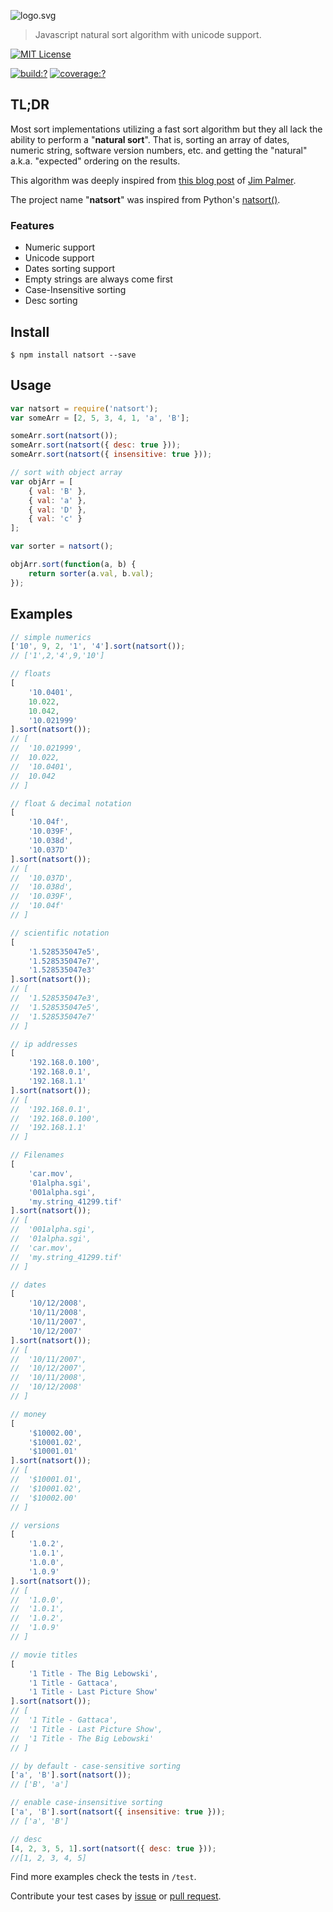 ![logo.svg](https://cdn.rawgit.com/bubkoo/natsort/a8c250c/logo.svg)

> Javascript natural sort algorithm with unicode support.

[![MIT License](https://img.shields.io/badge/license-MIT_License-green.svg?style=flat-square)](https://github.com/bubkoo/natsort/blob/master/LICENSE)

[![build:?](https://img.shields.io/travis/bubkoo/natsort/master.svg?style=flat-square)](https://travis-ci.org/bubkoo/natsort)
[![coverage:?](https://img.shields.io/coveralls/bubkoo/natsort/master.svg?style=flat-square)](https://coveralls.io/github/bubkoo/natsort)

## TL;DR

Most sort implementations utilizing a fast sort algorithm but they all lack the ability to perform a "**natural sort**". That is, sorting an array of dates, numeric string, software version numbers, etc. and getting the "natural" a.k.a. "expected" ordering on the results. 

This algorithm was deeply inspired from [this blog post](http://www.overset.com/2008/09/01/javascript-natural-sort-algorithm/) of [Jim Palmer](http://www.linkedin.com/in/jimbob).

The project name "**natsort**" was inspired from Python's [natsort()](https://pypi.python.org/pypi/natsort).

### Features

- Numeric support
- Unicode support
- Dates sorting support
- Empty strings are always come first
- Case-Insensitive sorting
- Desc sorting


## Install

```
$ npm install natsort --save
```

## Usage

```js
var natsort = require('natsort');
var someArr = [2, 5, 3, 4, 1, 'a', 'B'];

someArr.sort(natsort());
someArr.sort(natsort({ desc: true }));
someArr.sort(natsort({ insensitive: true }));

// sort with object array
var objArr = [
    { val: 'B' },
    { val: 'a' },
    { val: 'D' },
    { val: 'c' }
];

var sorter = natsort();

objArr.sort(function(a, b) {
    return sorter(a.val, b.val);
});
```

## Examples

```js
// simple numerics
['10', 9, 2, '1', '4'].sort(natsort());
// ['1',2,'4',9,'10']

// floats
[
    '10.0401',
    10.022,
    10.042,
    '10.021999'
].sort(natsort());
// [
//  '10.021999',
//  10.022,
//  '10.0401',
//  10.042
// ]

// float & decimal notation
[
    '10.04f',
    '10.039F',
    '10.038d',
    '10.037D'
].sort(natsort());
// [
//  '10.037D',
//  '10.038d',
//  '10.039F',
//  '10.04f'
// ]

// scientific notation
[
    '1.528535047e5',
    '1.528535047e7',
    '1.528535047e3'
].sort(natsort());
// [
//  '1.528535047e3',
//  '1.528535047e5',
//  '1.528535047e7'
// ]

// ip addresses
[
    '192.168.0.100',
    '192.168.0.1',
    '192.168.1.1'
].sort(natsort());
// [
//  '192.168.0.1',
//  '192.168.0.100',
//  '192.168.1.1'
// ]

// Filenames
[
    'car.mov',
    '01alpha.sgi',
    '001alpha.sgi',
    'my.string_41299.tif'
].sort(natsort());
// [
//  '001alpha.sgi',
//  '01alpha.sgi',
//  'car.mov',
//  'my.string_41299.tif'
// ]

// dates
[
    '10/12/2008',
    '10/11/2008',
    '10/11/2007',
    '10/12/2007'
].sort(natsort());
// [
//  '10/11/2007',
//  '10/12/2007',
//  '10/11/2008',
//  '10/12/2008'
// ]

// money
[
    '$10002.00',
    '$10001.02',
    '$10001.01'
].sort(natsort());
// [
//  '$10001.01',
//  '$10001.02',
//  '$10002.00'
// ]

// versions
[
    '1.0.2',
    '1.0.1',
    '1.0.0',
    '1.0.9'
].sort(natsort());
// [
//  '1.0.0',
//  '1.0.1',
//  '1.0.2',
//  '1.0.9'
// ]

// movie titles
[
    '1 Title - The Big Lebowski',
    '1 Title - Gattaca',
    '1 Title - Last Picture Show'
].sort(natsort());
// [
//  '1 Title - Gattaca',
//  '1 Title - Last Picture Show',
//  '1 Title - The Big Lebowski'
// ]

// by default - case-sensitive sorting
['a', 'B'].sort(natsort());
// ['B', 'a']

// enable case-insensitive sorting
['a', 'B'].sort(natsort({ insensitive: true }));
// ['a', 'B']

// desc
[4, 2, 3, 5, 1].sort(natsort({ desc: true }));
//[1, 2, 3, 4, 5]
```

Find more examples check the tests in `/test`. 

Contribute your test cases by [issue](https://github.com/javve/natural-sort/issues) or [pull request](https://github.com/javve/natural-sort/pulls).
